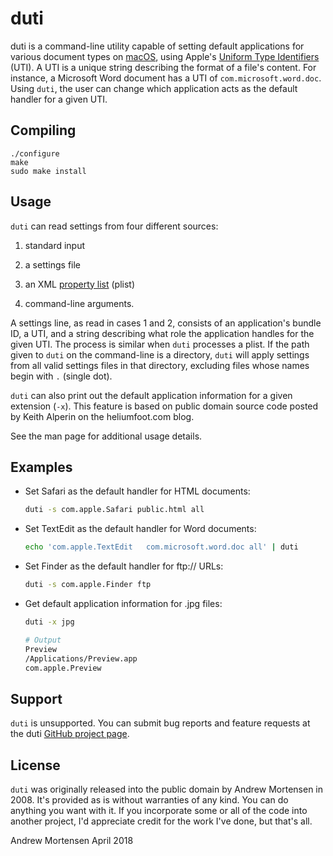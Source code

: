 duti 
====

duti is a command-line utility capable of setting default applications for
various document types on [macOS](https://www.apple.com/macos/), using Apple's
[Uniform Type
Identifiers](https://developer.apple.com/library/content/documentation/FileManagement/Conceptual/understanding_utis/understand_utis_intro/understand_utis_intro.html)
(UTI). A UTI is a unique string describing the format of a file's content. For
instance, a Microsoft Word document has a UTI of `com.microsoft.word.doc`. Using
`duti`, the user can change which application acts as the default handler for a
given UTI.


Compiling
---------

    ./configure
    make
    sudo make install


Usage
-----

`duti` can read settings from four different sources:

1. standard input

1. a settings file

1. an XML [property list](https://en.wikipedia.org/wiki/Property_list) (plist)

1. command-line arguments.

A settings line, as read in cases 1 and 2, consists of an application's bundle
ID, a UTI, and a string describing what role the application handles for the
given UTI. The process is similar when `duti` processes a plist. If the path
given to `duti` on the command-line is a directory, `duti` will apply settings
from all valid settings files in that directory, excluding files whose names
begin with `.` (single dot).

`duti` can also print out the default application information for a given
extension (`-x`). This feature is based on public domain source code posted
by Keith Alperin on the heliumfoot.com blog.

See the man page for additional usage details.


Examples
--------

* Set Safari as the default handler for HTML documents:

    ```sh
    duti -s com.apple.Safari public.html all
    ```

* Set TextEdit as the default handler for Word documents:

    ```sh
    echo 'com.apple.TextEdit   com.microsoft.word.doc all' | duti
    ```

* Set Finder as the default handler for ftp:// URLs:

    ```sh
    duti -s com.apple.Finder ftp
    ```

* Get default application information for .jpg files:

    ```sh
    duti -x jpg

    # Output
    Preview
    /Applications/Preview.app
    com.apple.Preview
    ```

Support
-------

`duti` is unsupported. You can submit bug reports and feature requests at
the duti [GitHub project page](https://github.com/moretension).


License
-------

`duti` was originally released into the public domain by Andrew Mortensen
in 2008. It's provided as is without warranties of any kind. You can do
anything you want with it. If you incorporate some or all of the code into
another project, I'd appreciate credit for the work I've done, but that's all.

Andrew Mortensen
April 2018
